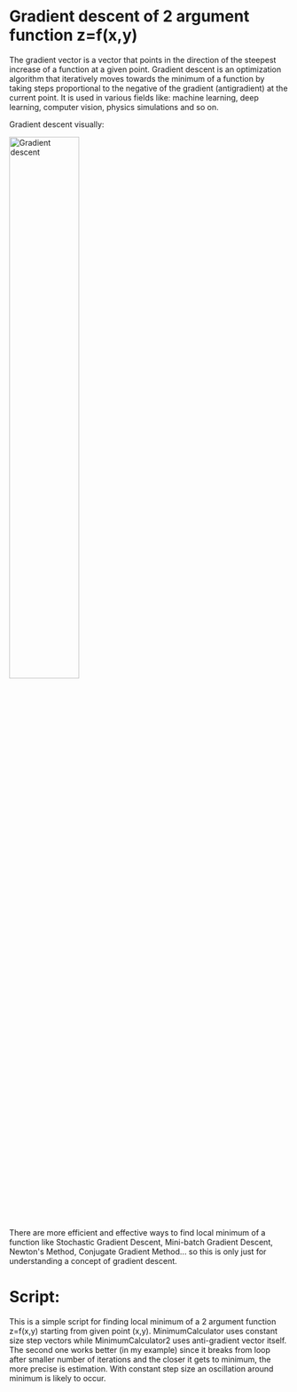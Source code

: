 # Gradient descent of 2 argument function z=f(x,y)
The gradient vector is a vector that points in the direction of the steepest increase of a function at a given point. Gradient descent is an 
optimization algorithm that iteratively moves towards the minimum of a function by taking steps proportional to the negative of the gradient 
(antigradient) at the current point. It is used in various fields like: machine learning, deep learning, computer vision, physics simulations and so on.

Gradient descent visually:

<img src="https://github.com/ttcpavle/Gradient-descent-of-2-argument-function/assets/159661698/5e2b4374-ab35-4d6e-98a7-91fcbd74f683" alt="Gradient descent" style="width: 50%;">

There are more efficient and effective ways to find local minimum of a function like Stochastic Gradient Descent, Mini-batch Gradient Descent,
Newton's Method, Conjugate Gradient Method... so this is only just for understanding a concept of gradient descent.
# Script:
This is a simple script for finding local minimum of a 2 argument function z=f(x,y) starting from given point (x,y).
MinimumCalculator uses constant size step vectors while MinimumCalculator2 uses anti-gradient vector itself.
The second one works better (in my example) since it breaks from loop after smaller number of iterations and the closer 
it gets to minimum, the more precise is estimation. With constant step size an oscillation around minimum is likely to occur.
